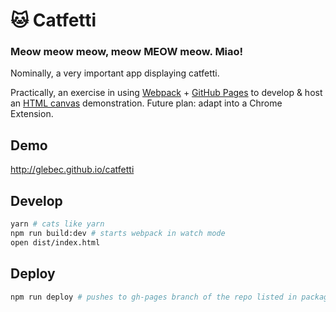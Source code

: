 # 🐱 Catfetti

### Meow meow meow, meow MEOW meow. Miao!

Nominally, a very important app displaying catfetti.

Practically, an exercise in using [Webpack](https://webpack.github.io/) + [GitHub Pages](https://pages.github.com/) to develop & host an [HTML canvas](https://developer.mozilla.org/en-US/docs/Web/API/Canvas_API/Tutorial) demonstration. Future plan: adapt into a Chrome Extension.

## Demo

http://glebec.github.io/catfetti

## Develop

```sh
yarn # cats like yarn
npm run build:dev # starts webpack in watch mode
open dist/index.html
```

## Deploy

```sh
npm run deploy # pushes to gh-pages branch of the repo listed in package.json
```
